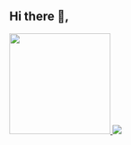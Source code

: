 ## Hi there 👋, 

<!--
- 🔭 Looking for a job opportunity😁
- 🌱 Studying in UCSAL(Universidade Católica do Salvador) Software Engineer - Learning -> HTML, CSS, JS, JAVA
- 📫 How to reach me: eduardobritodasilva4@gmail.com
- ⚡ Fun fact: I love to learn (Anything) and but in pratics what I learn
-->

<div>
  <a href="https://github.com/Eduard0w">
  <img height="180em" src="https://github-readme-stats.vercel.app/api?username=Eduard0w&show_icons=true&theme=transparent&hide_rank=true">
  <img heigth="180em" src="https://github-readme-stats.vercel.app/api/top-langs/?username=Eduard0w&langs_count=8&hide_progress=true&token=GH_TOKEN">
</div>

